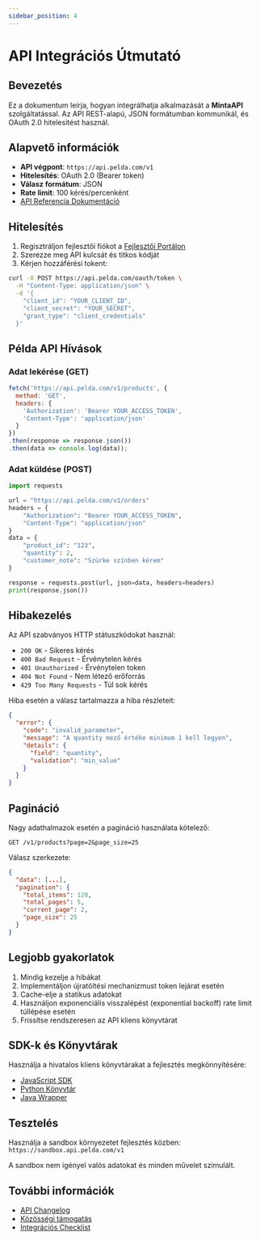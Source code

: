 ```yaml
---
sidebar_position: 4
---
```


# API Integrációs Útmutató

## Bevezetés

Ez a dokumentum leírja, hogyan integrálhatja alkalmazását a **MintaAPI** szolgáltatással. Az API REST-alapú, JSON formátumban kommunikál, és OAuth 2.0 hitelesítést használ.

## Alapvető információk

- **API végpont**: `https://api.pelda.com/v1`
- **Hitelesítés**: OAuth 2.0 (Bearer token)
- **Válasz formátum**: JSON
- **Rate limit**: 100 kérés/percenként
- [API Referencia Dokumentáció](https://api.pelda.com/docs)

## Hitelesítés

1. Regisztráljon fejlesztői fiókot a [Fejlesztői Portálon](https://dev.pelda.com)
2. Szerezze meg API kulcsát és titkos kódját
3. Kérjen hozzáférési tokent:

```bash
curl -X POST https://api.pelda.com/oauth/token \
  -H "Content-Type: application/json" \
  -d '{
    "client_id": "YOUR_CLIENT_ID",
    "client_secret": "YOUR_SECRET",
    "grant_type": "client_credentials"
  }'
```

## Példa API Hívások

### Adat lekérése (GET)

```javascript
fetch('https://api.pelda.com/v1/products', {
  method: 'GET',
  headers: {
    'Authorization': 'Bearer YOUR_ACCESS_TOKEN',
    'Content-Type': 'application/json'
  }
})
.then(response => response.json())
.then(data => console.log(data));
```

### Adat küldése (POST)

```python
import requests

url = "https://api.pelda.com/v1/orders"
headers = {
    "Authorization": "Bearer YOUR_ACCESS_TOKEN",
    "Content-Type": "application/json"
}
data = {
    "product_id": "123",
    "quantity": 2,
    "customer_note": "Szürke színben kérem"
}

response = requests.post(url, json=data, headers=headers)
print(response.json())
```

## Hibakezelés

Az API szabványos HTTP státuszkódokat használ:

- `200 OK` - Sikeres kérés
- `400 Bad Request` - Érvénytelen kérés
- `401 Unauthorized` - Érvénytelen token
- `404 Not Found` - Nem létező erőforrás
- `429 Too Many Requests` - Túl sok kérés

Hiba esetén a válasz tartalmazza a hiba részleteit:

```json
{
  "error": {
    "code": "invalid_parameter",
    "message": "A quantity mező értéke minimum 1 kell legyen",
    "details": {
      "field": "quantity",
      "validation": "min_value"
    }
  }
}
```

## Pagináció

Nagy adathalmazok esetén a pagináció használata kötelező:

```http
GET /v1/products?page=2&page_size=25
```

Válasz szerkezete:

```json
{
  "data": [...],
  "pagination": {
    "total_items": 120,
    "total_pages": 5,
    "current_page": 2,
    "page_size": 25
  }
}
```

## Legjobb gyakorlatok

1. Mindig kezelje a hibákat
2. Implementáljon újratöltési mechanizmust token lejárat esetén
3. Cache-elje a statikus adatokat
4. Használjon exponenciális visszalépést (exponential backoff) rate limit túllépése esetén
5. Frissítse rendszeresen az API kliens könyvtárat

## SDK-k és Könyvtárak

Használja a hivatalos kliens könyvtárakat a fejlesztés megkönnyítésére:

- [JavaScript SDK](https://github.com/pelda/api-js)
- [Python Könyvtár](https://pypi.org/project/pelda-api/)
- [Java Wrapper](https://mvnrepository.com/artifact/com.pelda/api-client)

## Tesztelés

Használja a sandbox környezetet fejlesztés közben:  
`https://sandbox.api.pelda.com/v1`

A sandbox nem igényel valós adatokat és minden művelet szimulált.

## További információk

- [API Changelog](https://api.pelda.com/changelog)
- [Közösségi támogatás](https://forum.pelda.com/api-integration)
- [Integrációs Checklist](https://api.pelda.com/checklist)